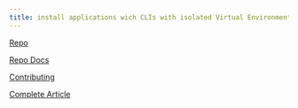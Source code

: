 ```yaml
---
title: install applications wich CLIs with isolated Virtual Environments
---
```


[Repo](https://github.com/pypa/pipx/tree/main)

[Repo Docs](https://pipx.pypa.io/stable/)

[Contributing](https://github.com/pypa/pipx/blob/main/CONTRIBUTING.md)

[Complete Article](https://realpython.com/python-pipx/)
